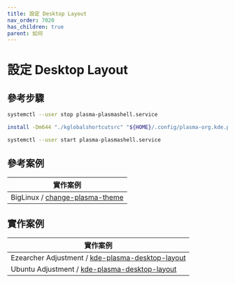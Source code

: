 ```yaml
---
title: 設定 Desktop Layout
nav_order: 7020
has_children: true
parent: 如何
---
```



# 設定 Desktop Layout


## 參考步驟

``` sh
systemctl --user stop plasma-plasmashell.service
```

``` sh
install -Dm644 "./kglobalshortcutsrc" "${HOME}/.config/plasma-org.kde.plasma.desktop-appletsrc"
```

``` sh
systemctl --user start plasma-plasmashell.service
```


## 參考案例

| 實作案例 |
| --- |
| BigLinux / [change-plasma-theme](https://github.com/biglinux/biglinux-session-and-themes/blob/main/usr/bin/change-plasma-theme#L32) |


## 實作案例

| 實作案例 |
| --- |
| Ezearcher Adjustment / [kde-plasma-desktop-layout](https://github.com/samwhelp/ezarcher-adjustment/tree/main/prototype/de/kde-plasma/part/layout) |
| Ubuntu Adjustment / [kde-plasma-desktop-layout](https://github.com/samwhelp/note-about-ubuntu/tree/gh-pages/_legacy/22.10/adjustment/de/kde-plasma/part/layout) |
